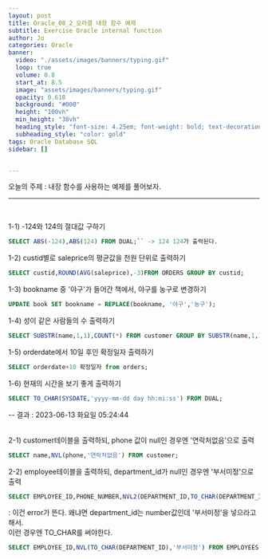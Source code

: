 ```yaml
---
layout: post
title: Oracle_08_2_오라클 내장 함수 예제
subtitle: Exercise Oracle internal function 
author: Jo
categories: Oracle
banner:
  video: "./assets/images/banners/typing.gif"
  loop: true
  volume: 0.8
  start_at: 8.5
  image: "assets/images/banners/typing.gif"
  opacity: 0.618
  background: "#000"
  height: "100vh"
  min_height: "38vh"
  heading_style: "font-size: 4.25em; font-weight: bold; text-decoration: underline"
  subheading_style: "color: gold"
tags: Oracle Database SQL
sidebar: []


---
```


오늘의 주제 :  내장 함수를 사용하는 예제를 풀어보자. <br>
 * * *
 <br>
 
1-1) -124와 124의 절대값 구하기<br>
```sql
SELECT ABS(-124),ABS(124) FROM DUAL;`` -> 124 124가 출력된다.
```
1-2) custid별로 saleprice의 평균값을 천원 단위로 출력하기<br>
```sql
SELECT custid,ROUND(AVG(saleprice),-3)FROM ORDERS GROUP BY custid;
```
1-3) bookname 중 '야구'가 들어간 책에서, 야구를 농구로 변경하기<br>
```sql
UPDATE book SET bookname = REPLACE(bookname, '야구','농구');
```
1-4) 성이 같은 사람들의 수 출력하기<br>
```sql
SELECT SUBSTR(name,1,1),COUNT(*) FROM customer GROUP BY SUBSTR(name,1,1);
```
1-5) orderdate에서 10일 후인 확정일자 출력하기<br>
```sql
SELECT orderdate+10 확정일자 from orders;
```
1-6) 현재의 시간을 보기 좋게 출력하기<br>
```sql
SELECT TO_CHAR(SYSDATE,'yyyy-mm-dd day hh:mi:ss') FROM DUAL;
```
  -- 결과 : 2023-06-13 화요일 05:24:44<br><br>

2-1) customer테이블을 출력하되, phone 값이 null인 경우엔 '연락처없음'으로 출력<br>
```sql
SELECT name,NVL(phone,'연락처없음') FROM customer;
```
2-2) employee테이블을 출력하되, department_id가 null인 경우엔 '부서미정'으로 출력<br>
```sql
SELECT EMPLOYEE_ID,PHONE_NUMBER,NVL2(DEPARTMENT_ID,TO_CHAR(DEPARTMENT_ID),'부서미정') FROM EMPLOYEES;
```
 : 이건 error가 뜬다. 왜냐면 department_id는 number값인데 '부서미정'을 넣으라고 해서.<br>
 이런 경우엔 TO_CHAR를 써야한다. 
 ```sql
 SELECT EMPLOYEE_ID,NVL(TO_CHAR(DEPARTMENT_ID),'부서미정') FROM EMPLOYEES;
 ```















